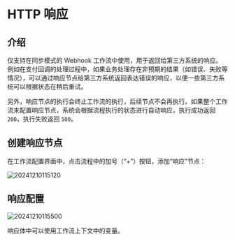 # HTTP 响应

## 介绍

仅支持在同步模式的 Webhook 工作流中使用，用于返回给第三方系统的响应。例如在支付回调的处理过程中，如果业务处理存在非预期的结果（如错误、失败等情况），可以通过响应节点给第三方系统返回表达错误的响应，以便一些第三方系统可以根据状态在稍后重试。

另外，响应节点的执行会终止工作流的执行，后续节点不会再执行。如果整个工作流未配置响应节点，系统会根据流程执行的状态进行自动响应，执行成功返回 `200`，执行失败返回 `500`。

## 创建响应节点

在工作流配置界面中，点击流程中的加号（“+”）按钮，添加“响应”节点：

![20241210115120](https://static-docs.nocobase.com/20241210115120.png)

## 响应配置

![20241210115500](https://static-docs.nocobase.com/20241210115500.png)

响应体中可以使用工作流上下文中的变量。
